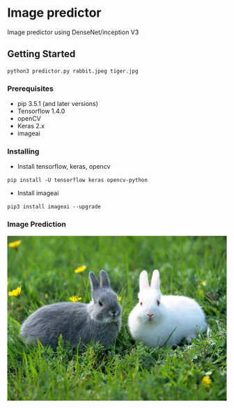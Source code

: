 # Image predictor

Image predictor using DenseNet/inception V3

## Getting Started

```
python3 predictor.py rabbit.jpeg tiger.jpg
```

### Prerequisites

- pip 3.5.1 (and later versions)
- Tensorflow 1.4.0
- openCV
- Keras 2.x
- imageai

### Installing

- Install tensorflow, keras, opencv

```
pip install -U tensorflow keras opencv-python
```

- Install imageai

```
pip3 install imageai --upgrade
```

### Image Prediction

![](rabbit.jpeg)
